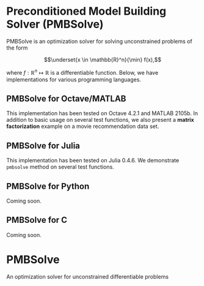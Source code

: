 # Preconditioned Model Building Solver (PMBSolve)

PMBSolve is an optimization solver for solving unconstrained problems of the form
```math
\underset{x \in \mathbb{R}^n}{\min} f(x),
```
where $`f: \mathbb{R}^n \mapsto \mathbb{R}`$ is a differentiable function. Below, we have implementations for various programming languages.

## PMBSolve for Octave/MATLAB

This implementation has been tested on Octave 4.2.1 and MATLAB 2105b. In addition to basic usage on several test functions, we also present a **matrix factorization** example on a movie recommendation data set.

## PMBSolve for Julia

This implementation has been tested on Julia 0.4.6. We demonstrate ```pmbsolve``` method on several test functions.

## PMBSolve for Python

Coming soon.

## PMBSolve for C

Coming soon.
# PMBSolve
An optimization solver for unconstrained differentiable problems
